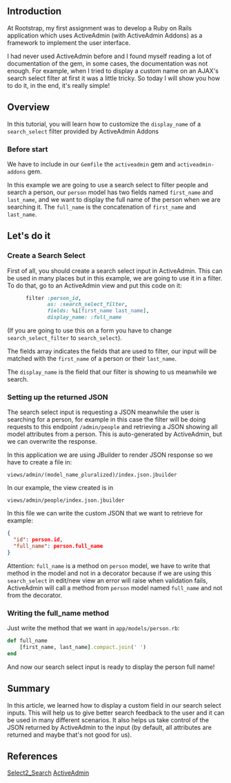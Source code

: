 
## Introduction

At Rootstrap, my first assignment was to develop a Ruby on Rails application which uses ActiveAdmin (with ActiveAdmin Addons) as a framework to implement the user interface.

I had never used ActiveAdmin before and I found myself reading a lot of documentation of the gem, in some cases, the documentation was not enough. For example, when I tried to display a custom name on an AJAX's search select filter at first it was a little tricky. So today I will show you how to do it, in the end, it's really simple!

## Overview

In this tutorial, you will learn how to customize the `display_name` of a `search_select` filter provided by ActiveAdmin Addons

### Before start

We have to include in our `Gemfile` the `activeadmin` gem and `activeadmin-addons` gem.

In this example we are going to use a search select to filter people and search a person, our `person` model has two fields named `first_name` and `last_name`, and we want to display the full name of the person when we are searching it. The `full_name` is the concatenation of `first_name` and `last_name`.

## Let's do it

### Create a Search Select

First of all, you should create a search select input in ActiveAdmin. This can be used in many places but in this example, we are going to use it in a filter. To do that, go to an ActiveAdmin view and put this code on it:

```ruby
      filter :person_id,
             as: :search_select_filter,
             fields: %i[first_name last_name],
             display_name: :full_name
```

(If you are going to use this on a form you have to change `search_select_filter` to `search_select`).

The fields array indicates the fields that are used to filter, our input will be matched with the `first_name` of a person or their `last_name`.

The `display_name` is the field that our filter is showing to us meanwhile we search.

### Setting up the returned JSON

The search select input is requesting a JSON meanwhile the user is searching for a person, for example in this case the filter will be doing requests to this endpoint `/admin/people` and retrieving a JSON showing all model attributes from a person. This is auto-generated by ActiveAdmin, but we can overwrite the response.

In this application we are using JBuilder to render JSON response so
we have to create a file in:

 `views/admin/(model_name_pluralized)/index.json.jbuilder`

In our example, the view created is in 

`views/admin/people/index.json.jbuilder `

In this file we can write the custom JSON that we want to retrieve for example:

```json
{
  "id": person.id,
  "full_name": person.full_name
}
```

Attention: `full_name` is a method on `person` model, we have to write that method in the model and not in a decorator because if we are using this `search_select` in edit/new view an error will raise when validation fails, ActiveAdmin will call a method from `person` model named `full_name` and not from the decorator.

### Writing the full_name method

Just write the method that we want in `app/models/person.rb`:

```ruby
def full_name
    [first_name, last_name].compact.join(' ')
end
```
And now our search select input is ready to display the person full name!

## Summary

In this article, we learned how to display a custom field in our search select inputs. This will help us to give better search feedback to the user and it can be used in many different scenarios. It also helps us take control of the JSON returned by ActiveAdmin to the input (by default, all attributes are returned and maybe that's not good for us).

## References

[Select2_Search](https://github.com/platanus/activeadmin_addons/blob/master/docs/select2_search.md)
[ActiveAdmin](https://github.com/activeadmin/activeadmin/)
